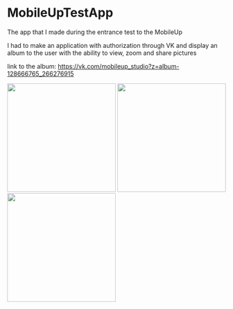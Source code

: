 # MobileUpTestApp

The app that I made during the entrance test to the MobileUp

I had to make an application with authorization through VK and display an album to the user with the ability to view, zoom and share pictures

link to the album:
https://vk.com/mobileup_studio?z=album-128666765_266276915

<p float="left">
  <img src="https://user-images.githubusercontent.com/71585341/171044679-ccc1cf27-a82d-4608-b273-53de9a9f3960.png" width="250" />
  <img src="https://user-images.githubusercontent.com/71585341/171044762-a2da49ae-8c08-4ffb-a301-479c3e49e41f.png" width="250" /> 
  <img src="https://user-images.githubusercontent.com/71585341/171044775-52840cf3-b5ea-4b7f-b41b-71714c0deb53.png" width="250" />
</p>

